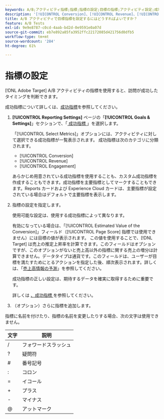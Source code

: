 ```yaml
---
keywords: A/B;アクティビティ指標;指標;指標の設定;目標の指標;アクティビティ設定;成功指標;コンバージョン;収益;エンゲージメント
description: '[!UICONTROL Conversion]、[!UICONTROL Revenue]、[!UICONTROL Engagement] など、訪問の成功を判断するための A/B アクティビティの指標を設定する方法について説明します。'
title: A/B アクティビティで目標指標を設定するにはどうすればよいですか？
feature: A/B Tests
exl-id: 9e9e8787-c0cd-4aab-bd2d-0e9591e0a07d
source-git-commit: eb7e892a85fa3952ffc22172085d421756d0dfb5
workflow-type: tm+mt
source-wordcount: '284'
ht-degree: 61%

---
```


# 指標の設定

[!DNL Adobe Target] A/B アクティビティの指標を使用すると、訪問が成功したタイミングを判断できます。

成功指標について詳しくは、[成功指標](/help/main/c-activities/r-success-metrics/success-metrics.md#reference_D011575C85DA48E989A244593D9B9924)を参照してください。

1. **[!UICONTROL Reporting Settings]** ページの「**[!UICONTROL Goals & Settings]**」セクションで、「[ 成功指標 ](/help/main/c-activities/r-success-metrics/success-metrics.md#reference_D011575C85DA48E989A244593D9B9924)」を選択します。

   「[!UICONTROL Select Metrics]」オプションには、アクティビティに対して選択できる成功指標が一覧表示されます。 成功指標は次のカテゴリに分類されます。

   * [!UICONTROL Conversion]
   * [!UICONTROL Revenue]
   * [!UICONTROL Engagement]

   あらかじめ用意されている成功指標を使用することも、カスタム成功指標を作成することもできます。成功指標を主要指標としてマークすることもできます。Reports カードおよび Experience Cloud カードは、主要指標が設定されている場合はデフォルトで主要指標を表示します。

1. 指標の設定を指定します。

   使用可能な設定は、使用する成功指標によって異なります。

   有効になっている場合は、「[!UICONTROL Estimated Value of the Conversion]」フィールド（[!UICONTROL Page Score] 指標では使用できません）には目標の値が表示されます。 この値を使用することで、[!DNL Target] は売上の推定上昇率を計算できます。このフィールドはオプションですが、このオプションがないと売上高以外の指標に関する売上の増分は計算できません。データタイプは通貨です。このフィールドは、ユーザーが目標を満たすためにとるアクションを指定した後、順次表示されます。詳しくは、「[売上高情報の予測](/help/main/administrating-target/r-target-account-preferences/estimating-lift-in-revenue.md)」を参照してください。

   成功指標の正しい設定は、期待するデータを確実に取得するために重要です。

   詳しくは [ 、成功指標 ](/help/main/c-activities/r-success-metrics/success-metrics.md#reference_D011575C85DA48E989A244593D9B9924) を参照してください。

1. （オプション）さらに指標を追加します。

指標に名前を付けたり、指標の名前を変更したりする場合、次の文字は使用できません。

| 文字 | 説明 |
|--- |--- |
| / | フォワードスラッシュ |
| ? | 疑問符 |
| # | 番号記号 |
| : | コロン |
| = | イコール |
| + | プラス |
| - | マイナス |
| @ | アットマーク |
